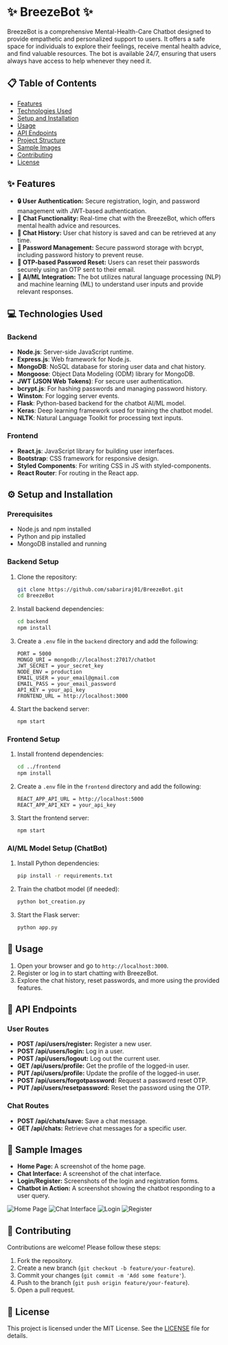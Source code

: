 # ✨ BreezeBot ✨

BreezeBot is a comprehensive Mental-Health-Care Chatbot designed to provide empathetic and personalized support to users. It offers a safe space for individuals to explore their feelings, receive mental health advice, and find valuable resources. The bot is available 24/7, ensuring that users always have access to help whenever they need it.

## 📋 Table of Contents

- [Features](#-features)
- [Technologies Used](#-technologies-used)
- [Setup and Installation](#%EF%B8%8F-setup-and-installation)
- [Usage](#-usage)
- [API Endpoints](#-api-endpoints)
- [Project Structure](#-project-structure)
- [Sample Images](#-sample-images)
- [Contributing](#-contributing)
- [License](#-license)

## ✨ Features

- **🔒 User Authentication:** Secure registration, login, and password management with JWT-based authentication.
- **💬 Chat Functionality:** Real-time chat with the BreezeBot, which offers mental health advice and resources.
- **📝 Chat History:** User chat history is saved and can be retrieved at any time.
- **🔑 Password Management:** Secure password storage with bcrypt, including password history to prevent reuse.
- **🔐 OTP-based Password Reset:** Users can reset their passwords securely using an OTP sent to their email.
- **🤖 AI/ML Integration:** The bot utilizes natural language processing (NLP) and machine learning (ML) to understand user inputs and provide relevant responses.

## 💻 Technologies Used

### Backend

- **Node.js**: Server-side JavaScript runtime.
- **Express.js**: Web framework for Node.js.
- **MongoDB**: NoSQL database for storing user data and chat history.
- **Mongoose**: Object Data Modeling (ODM) library for MongoDB.
- **JWT (JSON Web Tokens)**: For secure user authentication.
- **bcrypt.js**: For hashing passwords and managing password history.
- **Winston**: For logging server events.
- **Flask**: Python-based backend for the chatbot AI/ML model.
- **Keras**: Deep learning framework used for training the chatbot model.
- **NLTK**: Natural Language Toolkit for processing text inputs.

### Frontend

- **React.js**: JavaScript library for building user interfaces.
- **Bootstrap**: CSS framework for responsive design.
- **Styled Components**: For writing CSS in JS with styled-components.
- **React Router**: For routing in the React app.

## ⚙️ Setup and Installation

### Prerequisites

- Node.js and npm installed
- Python and pip installed
- MongoDB installed and running

### Backend Setup

1. Clone the repository:
    ```bash
    git clone https://github.com/sabariraj01/BreezeBot.git
    cd BreezeBot
    ```

2. Install backend dependencies:
    ```bash
    cd backend
    npm install
    ```

3. Create a `.env` file in the `backend` directory and add the following:
    ```env
    PORT = 5000
    MONGO_URI = mongodb://localhost:27017/chatbot
    JWT_SECRET = your_secret_key
    NODE_ENV = production
    EMAIL_USER = your_email@gmail.com
    EMAIL_PASS = your_email_password
    API_KEY = your_api_key
    FRONTEND_URL = http://localhost:3000
    ```

4. Start the backend server:
    ```bash
    npm start
    ```

### Frontend Setup

1. Install frontend dependencies:
    ```bash
    cd ../frontend
    npm install
    ```

2. Create a `.env` file in the `frontend` directory and add the following:
    ```env
    REACT_APP_API_URL = http://localhost:5000
    REACT_APP_API_KEY = your_api_key
    ```

3. Start the frontend server:
    ```bash
    npm start
    ```

### AI/ML Model Setup (ChatBot)

1. Install Python dependencies:
    ```bash
    pip install -r requirements.txt
    ```

2. Train the chatbot model (if needed):
    ```bash
    python bot_creation.py
    ```

3. Start the Flask server:
    ```bash
    python app.py
    ```

## 🚀 Usage

1. Open your browser and go to `http://localhost:3000`.
2. Register or log in to start chatting with BreezeBot.
3. Explore the chat history, reset passwords, and more using the provided features.

## 📂 API Endpoints

### User Routes

- **POST /api/users/register:** Register a new user.
- **POST /api/users/login:** Log in a user.
- **POST /api/users/logout:** Log out the current user.
- **GET /api/users/profile:** Get the profile of the logged-in user.
- **PUT /api/users/profile:** Update the profile of the logged-in user.
- **POST /api/users/forgotpassword:** Request a password reset OTP.
- **PUT /api/users/resetpassword:** Reset the password using the OTP.

### Chat Routes

- **POST /api/chats/save:** Save a chat message.
- **GET /api/chats:** Retrieve chat messages for a specific user.


## 📸 Sample Images

- **Home Page:** A screenshot of the home page.
- **Chat Interface:** A screenshot of the chat interface.
- **Login/Register:** Screenshots of the login and registration forms.
- **Chatbot in Action:** A screenshot showing the chatbot responding to a user query.

![Home Page](./sample-images/home-page.png)
![Chat Interface](./sample-images/chat-interface.png)
![Login](./sample-images/login.png)
![Register](./sample-images/register.png)

## 🤝 Contributing

Contributions are welcome! Please follow these steps:

1. Fork the repository.
2. Create a new branch (`git checkout -b feature/your-feature`).
3. Commit your changes (`git commit -m 'Add some feature'`).
4. Push to the branch (`git push origin feature/your-feature`).
5. Open a pull request.

## 📄 License

This project is licensed under the MIT License. See the [LICENSE](LICENSE) file for details.
